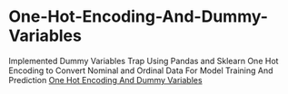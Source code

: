 # One-Hot-Encoding-And-Dummy-Variables
Implemented Dummy Variables Trap Using Pandas and Sklearn One Hot Encoding to Convert Nominal and Ordinal Data For Model Training And Prediction
[One Hot Encoding And Dummy Variables](https://colab.research.google.com/drive/145Q4GbStU_1tNSnhps0fmhbeeKRbnlK9#scrollTo=P8L6B7g9UvTi)
